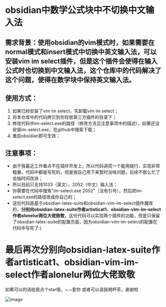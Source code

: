 # obsidian中数学公式块中不切换中文输入法
## 需求背景：使用obsidian的vim模式时，如果需要在normal模式和insert模式中切换中英文输入法，可以安装vim im select插件，但是这个插件会使得在输入公式时也切换到中文输入法，这个仓库中的代码解决了这个问题，使得在数学块中保持英文输入法。
## 使用方式：
1. 如果已经安装了vim im select，先卸载vim im select；
2. 将本仓库中的代码拷贝到你存放第三方插件的目录下；
3. 修改代码中im-select.exe的路径（修改方法见注意事项中的描述），如果还没安装im-select.exe，在github中搜索下载；
4. 重启obsidian即可生效；
## 注意事项：
- 由于我最近工作重点不在插件开发上，所以代码讲究一个能用就行，实现非常粗暴，代码中都是写死的，但是我自己用下来暂时没啥问题，后续不那么忙了会抽时间改进；
- 所以目前只支持1033（英文），2052（中文）输入法；
- 你需要在代码中搜索"im-select.exe 2052"（没有引号），然后把im-select.exe的路径改成你自己的；
- 这份代码是基于obsidian-latex-suite和obsidian-vim-im-select插件魔改的，**分别向obsidian-latex-suite作者artisticat1、obsidian-vim-im-select作者alonelur两位大佬致敬**，这份代码可以实现两个插件的功能，但是只保留了obsidian-latex-suite的配置页面，因为obsidian-vim-im-select的配置在代码中写死了:)
# 最后再次分别向obsidian-latex-suite作者artisticat1、obsidian-vim-im-select作者alonelur两位大佬致敬
如果可以的话给我点个star哦，~.~爱你
或者可以请我喝杯茶，谢谢啦

![image](https://github.com/Baike12/obsidian-vim-input-auto-switch/assets/134204678/74a2e14c-14ce-412a-bff7-80b249fb4de7)
